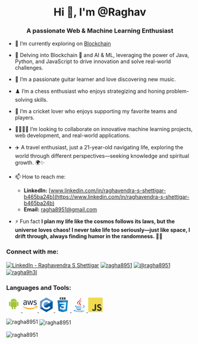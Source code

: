 <h1 align="center">Hi 👋, I'm @Raghav</h1>
<h3 align="center">A passionate Web & Machine Learning Enthusiast</h3>


<p align="left"> <a href="https://github.com/ryo-ma/github-profile-trophy"></a> </p>

- 🔭 I’m currently exploring on [Blockchain ](-)

- 🚀 Delving into Blockchain 🔗 and AI & ML, leveraging the power of Java, Python, and JavaScript to drive innovation and solve real-world challenges.

- 🎸 I’m a passionate guitar learner and love discovering new music.

- ♟️ I’m a chess enthusiast who enjoys strategizing and honing problem-solving skills.

- 🏏 I’m a cricket lover who enjoys supporting my favorite teams and players.

- 🫱🏻‍🫲🏼 I’m looking to collaborate on innovative machine learning projects, web development, and real-world applications.

- ✈️ A travel enthusiast, just a 21-year-old navigating life, exploring the world through different perspectives—seeking knowledge and spiritual growth. 🌍✨

- 📫 How to reach me:
  - **LinkedIn:** [www.linkedin.com/in/raghavendra-s-shettigar-b465ba24b](https://www.linkedin.com/in/raghavendra-s-shettigar-b465ba24b)
  - **Email:** ragha8951@gmail.com

- ⚡ Fun fact **I plan my life like the cosmos follows its laws, but the universe loves chaos! I never take life too seriously—just like space, I drift through, always finding humor in the randomness. 🌌✨**

<h3 align="left">Connect with me:</h3>
<p align="left">
  <a href="https://www.linkedin.com/in/raghavendra-s-shettigar-b465ba24b" target="_blank">
  <img align="center" src="https://raw.githubusercontent.com/rahuldkjain/github-profile-readme-generator/master/src/images/icons/Social/linked-in-alt.svg" 
  alt="LinkedIn - Raghavendra S Shettigar" height="30" width="40" /></a>
<a href="https://www.leetcode.com/ragha8951" target="blank"><img align="center" src="https://raw.githubusercontent.com/rahuldkjain/github-profile-readme-generator/master/src/images/icons/Social/leet-code.svg" alt="ragha8951" height="30" width="40" /></a>
<a href="https://www.hackerearth.com/@ragha8951" target="blank"><img align="center" src="https://raw.githubusercontent.com/rahuldkjain/github-profile-readme-generator/master/src/images/icons/Social/hackerearth.svg" alt="@ragha8951" height="30" width="40" /></a>
<a href="https://auth.geeksforgeeks.org/user/ragha9h3l" target="blank"><img align="center" src="https://raw.githubusercontent.com/rahuldkjain/github-profile-readme-generator/master/src/images/icons/Social/geeks-for-geeks.svg" alt="ragha9h3l" height="30" width="40" /></a>
</p>

<h3 align="left">Languages and Tools:</h3>
<p align="left"> <a href="https://developer.android.com" target="_blank" rel="noreferrer"> <img src="https://raw.githubusercontent.com/devicons/devicon/master/icons/android/android-original-wordmark.svg" alt="android" width="40" height="40"/> </a> <a href="https://aws.amazon.com" target="_blank" rel="noreferrer"> <img src="https://raw.githubusercontent.com/devicons/devicon/master/icons/amazonwebservices/amazonwebservices-original-wordmark.svg" alt="aws" width="40" height="40"/> </a> <a href="https://www.cprogramming.com/" target="_blank" rel="noreferrer"> <img src="https://raw.githubusercontent.com/devicons/devicon/master/icons/c/c-original.svg" alt="c" width="40" height="40"/> </a> <a href="https://www.w3schools.com/css/" target="_blank" rel="noreferrer"> <img src="https://raw.githubusercontent.com/devicons/devicon/master/icons/css3/css3-original-wordmark.svg" alt="css3" width="40" height="40"/> </a> <a href="https://www.java.com" target="_blank" rel="noreferrer"> <img src="https://raw.githubusercontent.com/devicons/devicon/master/icons/java/java-original.svg" alt="java" width="40" height="40"/> </a> <a href="https://developer.mozilla.org/en-US/docs/Web/JavaScript" target="_blank" rel="noreferrer"> <img src="https://raw.githubusercontent.com/devicons/devicon/master/icons/javascript/javascript-original.svg" alt="javascript" width="40" height="40"/> </a> </p>

<p><img align="left" src="https://github-readme-stats.vercel.app/api/top-langs?username=ragha8951&show_icons=true&locale=en&layout=compact" alt="ragha8951" /></p>

<p>&nbsp;<img align="center" src="https://github-readme-stats.vercel.app/api?username=ragha8951&show_icons=true&locale=en" alt="ragha8951" /></p>

<p><img align="center" src="https://github-readme-streak-stats.herokuapp.com/?user=ragha8951&" alt="ragha8951" /></p>
